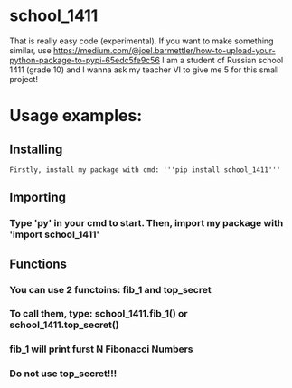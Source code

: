 # school_1411
That is really easy code (experimental). If you want to make something similar, use https://medium.com/@joel.barmettler/how-to-upload-your-python-package-to-pypi-65edc5fe9c56 I am a student of Russian school 1411 (grade 10) and I wanna ask my teacher VI to give me 5 for this small project!
# Usage examples:
 ## Installing
    Firstly, install my package with cmd: '''pip install school_1411'''
 ## Importing
   ### Type 'py' in your cmd to start. Then, import my package with 'import school_1411'
 ## Functions
   ### You can use 2 functoins: fib_1 and top_secret
   ### To call them, type: school_1411.fib_1() or school_1411.top_secret()
   ### fib_1 will print furst N Fibonacci Numbers
   ### Do not use top_secret!!!
